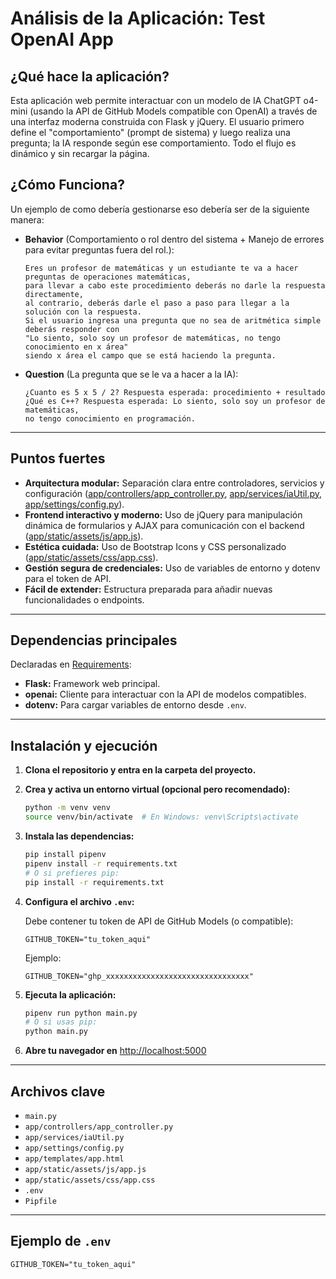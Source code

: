 # Análisis de la Aplicación: Test OpenAI App

## ¿Qué hace la aplicación?

Esta aplicación web permite interactuar con un modelo de IA ChatGPT o4-mini (usando la API de GitHub Models compatible con OpenAI) a través de una interfaz moderna construida con Flask y jQuery. El usuario primero define el "comportamiento" (prompt de sistema) y luego realiza una pregunta; la IA responde según ese comportamiento. Todo el flujo es dinámico y sin recargar la página.

## ¿Cómo Funciona?

Un ejemplo de como debería gestionarse eso debería ser de la siguiente manera:
   
- **Behavior** (Comportamiento o rol dentro del sistema + Manejo de errores para evitar preguntas fuera del rol.):
   ```
   Eres un profesor de matemáticas y un estudiante te va a hacer preguntas de operaciones matemáticas,
   para llevar a cabo este procedimiento deberás no darle la respuesta directamente, 
   al contrario, deberás darle el paso a paso para llegar a la solución con la respuesta.
   Si el usuario ingresa una pregunta que no sea de aritmética simple deberás responder con
   "Lo siento, solo soy un profesor de matemáticas, no tengo conocimiento en x área"
   siendo x área el campo que se está haciendo la pregunta.
   ```

- **Question** (La pregunta que se le va a hacer a la IA):
   ```
   ¿Cuanto es 5 x 5 / 2? Respuesta esperada: procedimiento + resultado
   ¿Qué es C++? Respuesta esperada: Lo siento, solo soy un profesor de matemáticas, 
   no tengo conocimiento en programación.
   ```

---

## Puntos fuertes

- **Arquitectura modular:** Separación clara entre controladores, servicios y configuración ([app/controllers/app_controller.py](app/controllers/app_controller.py), [app/services/iaUtil.py](app/services/iaUtil.py), [app/settings/config.py](app/settings/config.py)).
- **Frontend interactivo y moderno:** Uso de jQuery para manipulación dinámica de formularios y AJAX para comunicación con el backend ([app/static/assets/js/app.js](app/static/assets/js/app.js)).
- **Estética cuidada:** Uso de Bootstrap Icons y CSS personalizado ([app/static/assets/css/app.css](app/static/assets/css/app.css)).
- **Gestión segura de credenciales:** Uso de variables de entorno y dotenv para el token de API.
- **Fácil de extender:** Estructura preparada para añadir nuevas funcionalidades o endpoints.

---

## Dependencias principales

Declaradas en [Requirements](requirements.txt):

- **Flask:** Framework web principal.
- **openai:** Cliente para interactuar con la API de modelos compatibles.
- **dotenv:** Para cargar variables de entorno desde `.env`.

---

## Instalación y ejecución

1. **Clona el repositorio y entra en la carpeta del proyecto.**

2. **Crea y activa un entorno virtual (opcional pero recomendado):**
   ```sh
   python -m venv venv
   source venv/bin/activate  # En Windows: venv\Scripts\activate
   ```

3. **Instala las dependencias:**
   ```sh
   pip install pipenv
   pipenv install -r requirements.txt
   # O si prefieres pip:
   pip install -r requirements.txt
   ```

4. **Configura el archivo `.env`:**

   Debe contener tu token de API de GitHub Models (o compatible):

   ```
   GITHUB_TOKEN="tu_token_aqui"
   ```

   Ejemplo:
   ```
   GITHUB_TOKEN="ghp_xxxxxxxxxxxxxxxxxxxxxxxxxxxxxxxx"
   ```

5. **Ejecuta la aplicación:**
   ```sh
   pipenv run python main.py
   # O si usas pip:
   python main.py
   ```

6. **Abre tu navegador en** [http://localhost:5000](http://localhost:5000)

---

## Archivos clave

- `main.py`
- `app/controllers/app_controller.py`
- `app/services/iaUtil.py`
- `app/settings/config.py`
- `app/templates/app.html`
- `app/static/assets/js/app.js`
- `app/static/assets/css/app.css`
- `.env`
- `Pipfile`

---

## Ejemplo de `.env`

```env
GITHUB_TOKEN="tu_token_aqui"